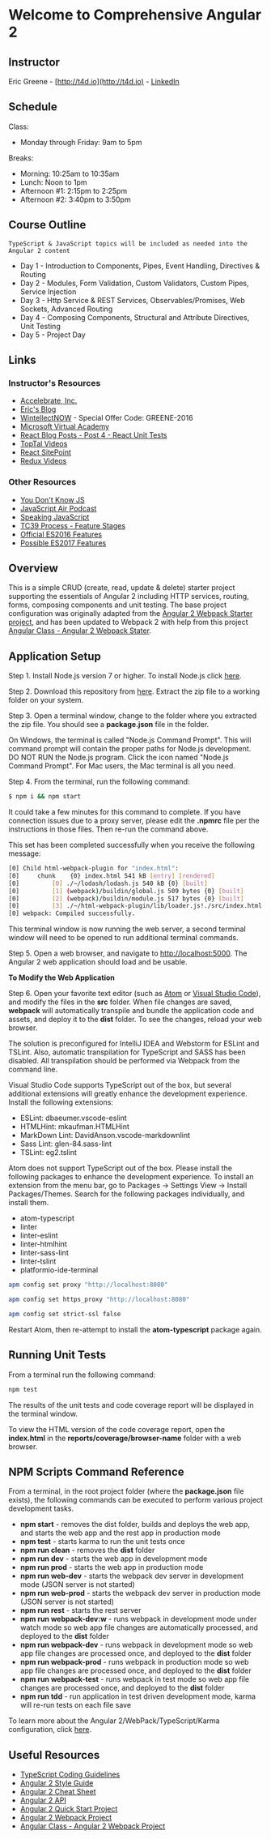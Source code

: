 # Welcome to Comprehensive Angular 2

## Instructor

Eric Greene - [http://t4d.io](http://t4d.io) - [LinkedIn](https://www.linkedin.com/in/ericwgreene)

## Schedule

Class:

- Monday through Friday: 9am to 5pm

Breaks:

- Morning: 10:25am to 10:35am
- Lunch: Noon to 1pm
- Afternoon #1: 2:15pm to 2:25pm
- Afternoon #2: 3:40pm to 3:50pm

## Course Outline

	TypeScript & JavaScript topics will be included as needed into the Angular 2 content

- Day 1 - Introduction to Components, Pipes, Event Handling, Directives & Routing
- Day 2 - Modules, Form Validation, Custom Validators, Custom Pipes, Service Injection
- Day 3 - Http Service & REST Services, Observables/Promises, Web Sockets, Advanced Routing
- Day 4 - Composing Components, Structural and Attribute Directives, Unit Testing
- Day 5 - Project Day

## Links

### Instructor's Resources

- [Accelebrate, Inc.](https://www.accelebrate.com/)
- [Eric's Blog](http://t4d.io/)
- [WintellectNOW](https://www.wintellectnow.com/Home/Instructor?instructorId=EricGreene) - Special Offer Code: GREENE-2016
- [Microsoft Virtual Academy](https://mva.microsoft.com/search/SearchResults.aspx#!q=Eric%20Greene&lang=1033)
- [React Blog Posts - Post 4 - React Unit Tests](https://github.com/training4developers/react-flux-blog)
- [TopTal Videos](https://www.toptal.com/videos)
- [React SitePoint](http://www.sitepoint.com/author/ericgreene/)
- [Redux Videos](https://egghead.io/courses/getting-started-with-redux)

### Other Resources

- [You Don't Know JS](https://github.com/getify/You-Dont-Know-JS)
- [JavaScript Air Podcast](http://javascriptair.podbean.com/)
- [Speaking JavaScript](http://speakingjs.com/es5/)
- [TC39 Process - Feature Stages](http://www.2ality.com/2015/11/tc39-process.html)
- [Official ES2016 Features](http://www.2ality.com/2016/01/ecmascript-2016.html)
- [Possible ES2017 Features](http://www.2ality.com/2016/02/ecmascript-2017.html)

## Overview

This is a simple CRUD (create, read, update & delete) starter project supporting the essentials of Angular 2 including HTTP services, routing, forms, composing components and unit testing. The base project configuration was originally adapted from the [Angular 2 Webpack Starter project](https://angular.io/docs/ts/latest/guide/webpack.html), and has been updated to Webpack 2 with help from this project [Angular Class - Angular 2 Webpack Stater](https://github.com/AngularClass/angular2-webpack-starter).

## Application Setup

Step 1. Install Node.js version 7 or higher. To install Node.js click [here](https://nodejs.org).

Step 2. Download this repository from [here](https://github.com/training4developers/ng2-widgets-app/archive/master.zip). Extract the zip file to a working folder on your system.

Step 3. Open a terminal window, change to the folder where you extracted the zip file. You should see a **package.json** file in the folder.

On Windows, the terminal is called "Node.js Command Prompt". This will command prompt will contain the proper paths for Node.js development. DO NOT RUN the Node.js program. Click the icon named "Node.js Command Prompt". For Mac users, the Mac terminal is all you need.

Step 4. From the terminal, run the following command:

```bash
$ npm i && npm start
```

It could take a few minutes for this command to complete. If you have connection issues due to a proxy server, please edit the **.npmrc** file per the instructions in those files. Then re-run the command above.

This set has been completed successfully when you receive the following message:

```bash
[0] Child html-webpack-plugin for "index.html":
[0]     chunk    {0} index.html 541 kB [entry] [rendered]
[0]         [0] ./~/lodash/lodash.js 540 kB {0} [built]
[0]         [1] (webpack)/buildin/global.js 509 bytes {0} [built]
[0]         [2] (webpack)/buildin/module.js 517 bytes {0} [built]
[0]         [3] ./~/html-webpack-plugin/lib/loader.js!./src/index.html 644 bytes {0} [built]
[0] webpack: Compiled successfully.
```

This terminal window is now running the web server, a second terminal window will need to be opened to run additional terminal commands.

Step 5. Open a web browser, and navigate to [http://localhost:5000](http://localhost:5000).  The Angular 2 web application should load and be usable.

**To Modify the Web Application**

Step 6. Open your favorite text editor (such as [Atom](https://atom.io/) or [Visual Studio Code](https://code.visualstudio.com)), and modify the files in the **src** folder. When file changes are saved, **webpack** will automatically transpile and bundle the application code and assets, and deploy it to the **dist** folder. To see the changes, reload your web browser.

The solution is preconfigured for IntelliJ IDEA and Webstorm for ESLint and TSLint. Also, automatic transpilation for TypeScript and SASS has been disabled. All transpilation should be performed via Webpack from the command line.

Visual Studio Code supports TypeScript out of the box, but several additional extensions will greatly enhance the development experience. Install the following extensions:

- ESLint: dbaeumer.vscode-eslint
- HTMLHint: mkaufman.HTMLHint
- MarkDown Lint: DavidAnson.vscode-markdownlint
- Sass Lint: glen-84.sass-lint
- TSLint: eg2.tslint

Atom does not support TypeScript out of the box. Please install the following packages to enhance the development experience. To install an extension from the menu bar, go to Packages -> Settings View -> Install Packages/Themes. Search for the following packages individually, and install them.

- atom-typescript
- linter
- linter-eslint
- linter-htmlhint
- linter-sass-lint
- linter-tslint
- platformio-ide-terminal

```bash
apm config set proxy "http://localhost:8080"

apm config set https_proxy "http://localhost:8080"

apm config set strict-ssl false
```

Restart Atom, then re-attempt to install the **atom-typescript** package again.

## Running Unit Tests

From a terminal run the following command:

```bash
npm test
```

The results of the unit tests and code coverage report will be displayed in the terminal window.

To view the HTML version of the code coverage report, open the **index.html** in the **reports/coverage/browser-name** folder with a web browser.

## NPM Scripts Command Reference

From a terminal, in the root project folder (where the **package.json** file exists), the following commands can be executed to perform various project development tasks.

- **npm start** - removes the dist folder, builds and deploys the web app, and starts the web app and the rest app in production mode
- **npm test** - starts karma to run the unit tests once
- **npm run clean** - removes the **dist** folder
- **npm run dev** - starts the web app in development mode
- **npm run prod** - starts the web app in production mode
- **npm run web-dev** - starts the webpack dev server in development mode (JSON server is not started)
- **npm run web-prod** - starts the webpack dev server in production mode (JSON server is not started)
- **npm run rest** - starts the rest server
- **npm run webpack-dev:w** - runs webpack in development mode under watch mode so web app file changes are automatically processed, and deployed to the **dist** folder
- **npm run webpack-dev** - runs webpack in development mode so web app file changes are processed once, and deployed to the **dist** folder
- **npm run webpack-prod** - runs webpack in production mode so web app file changes are processed once, and deployed to the **dist** folder
- **npm run webpack-test** - runs webpack in test mode so web app file changes are processed once, and deployed to the **dist** folder
- **npm run tdd** - run application in test driven development mode, karma will re-run tests on each file save

To learn more about the Angular 2/WebPack/TypeScript/Karma configuration, click [here](https://github.com/training4developers/ng2-widgets-app/tree/master/config).

## Useful Resources

- [TypeScript Coding Guidelines](https://github.com/Microsoft/TypeScript/wiki/Coding-guidelines)
- [Angular 2 Style Guide](https://angular.io/docs/ts/latest/guide/style-guide.html)
- [Angular 2 Cheat Sheet](https://angular.io/docs/ts/latest/guide/cheatsheet.html)
- [Angular 2 API](https://angular.io/docs/ts/latest/api/)
- [Angular 2 Quick Start Project](https://angular.io/docs/ts/latest/quickstart.html)
- [Angular 2 Webpack Project](https://angular.io/docs/ts/latest/guide/webpack.html)
- [Angular Class - Angular 2 Webpack Project](https://github.com/AngularClass/angular2-webpack-starter)
